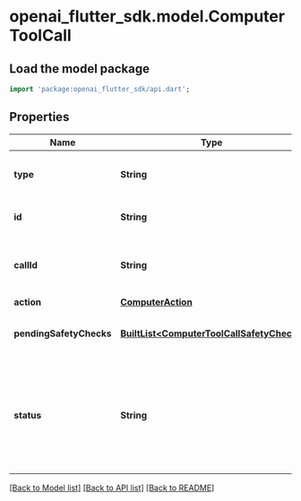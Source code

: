 # openai_flutter_sdk.model.ComputerToolCall

## Load the model package
```dart
import 'package:openai_flutter_sdk/api.dart';
```

## Properties
Name | Type | Description | Notes
------------ | ------------- | ------------- | -------------
**type** | **String** | The type of the computer call. Always `computer_call`. | [default to 'computer_call']
**id** | **String** | The unique ID of the computer call. | 
**callId** | **String** | An identifier used when responding to the tool call with output.  | 
**action** | [**ComputerAction**](ComputerAction.md) |  | 
**pendingSafetyChecks** | [**BuiltList&lt;ComputerToolCallSafetyCheck&gt;**](ComputerToolCallSafetyCheck.md) | The pending safety checks for the computer call.  | 
**status** | **String** | The status of the item. One of `in_progress`, `completed`, or `incomplete`. Populated when items are returned via API.  | 

[[Back to Model list]](../README.md#documentation-for-models) [[Back to API list]](../README.md#documentation-for-api-endpoints) [[Back to README]](../README.md)


